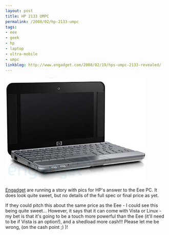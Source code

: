 ```yaml
---
layout: post
title: HP 2133 UMPC
permalink: /2008/02/hp-2133-umpc
tags:
- eee
- geek
- hp
- laptop
- ultra-mobile
- umpc
linkblog: http://www.engadget.com/2008/02/19/hps-umpc-2133-revealed/
---
```


<img
  src="/images/2008/hp-2133.jpg"
  alt="HP 2133 UMPC"
  title="HP 2133 UMPC"
  class="center border" />

[Engadget](http://www.engadget.com/) are running a story with pics for HP's answer to the Eee PC. It does
look quite sweet, but no details of the full spec or final price as yet.

If they could pitch this about the same price as the Eee - I could see this being quite sweet... However,
it says that it can come with Vista or Linux - my bet is that it's going to be a touch more powerful than
the Eee (it'll need to be if Vista is an option!), and a shedload more cash!!! Please let me be wrong,
(on the cash point ;) )!
